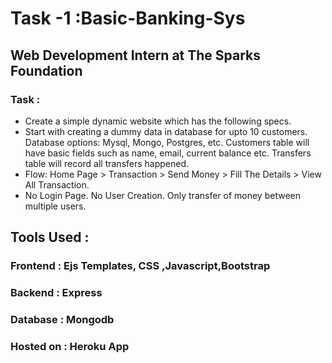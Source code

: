 # Task -1 :Basic-Banking-Sys
## Web Development Intern at The Sparks Foundation
### Task :
* Create a simple dynamic website which has the following specs.
*  Start with creating a dummy data in database for upto 10
   customers. Database options: Mysql, Mongo, Postgres, etc.
   Customers table will have basic fields such as name, email,
   current balance etc. Transfers table will record all transfers
   happened.
* Flow: Home Page > Transaction > Send Money > Fill The Details > View All Transaction.
* No Login Page. No User Creation. Only transfer of money
  between multiple users.
## Tools Used :  
###  Frontend : Ejs Templates, CSS ,Javascript,Bootstrap
###  Backend : Express 
###  Database : Mongodb
###  Hosted on : Heroku App
